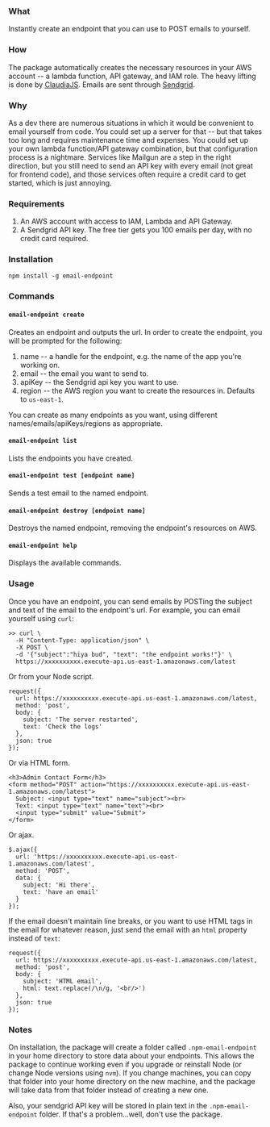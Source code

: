 ### What
Instantly create an endpoint that you can use to POST emails to yourself.

### How
The package automatically creates the necessary resources in your AWS account -- a lambda function, API gateway, and IAM role. The heavy lifting is done by [ClaudiaJS](https://claudiajs.com/). Emails are sent through [Sendgrid](https://sendgrid.com/).

### Why
As a dev there are numerous situations in which it would be convenient to email yourself from code. You could set up a server for that -- but that takes too long and requires maintenance time and expenses. You could set up your own lambda function/API gateway combination, but that configuration process is a nightmare. Services like Mailgun are a step in the right direction, but you still need to send an API key with every email (not great for frontend code), and those services often require a credit card to get started, which is just annoying.

### Requirements
1. An AWS account with access to IAM, Lambda and API Gateway.
2. A Sendgrid API key. The free tier gets you 100 emails per day, with no credit card required.

### Installation
```
npm install -g email-endpoint
```

### Commands

#### `email-endpoint create`
Creates an endpoint and outputs the url. In order to create the endpoint, you will be prompted for the following:

  1. name -- a handle for the endpoint, e.g. the name of the app you're working on.
  2. email -- the email you want to send to.
  3. apiKey -- the Sendgrid api key you want to use.
  4. region -- the AWS region you want to create the resources in. Defaults to `us-east-1`.

You can create as many endpoints as you want, using different names/emails/apiKeys/regions as appropriate.

#### `email-endpoint list`
Lists the endpoints you have created.

#### `email-endpoint test [endpoint name]`
Sends a test email to the named endpoint.

#### `email-endpoint destroy [endpoint name]`
Destroys the named endpoint, removing the endpoint's resources on AWS.

#### `email-endpoint help`
Displays the available commands.

### Usage

Once you have an endpoint, you can send emails by POSTing the subject and text of the email to the endpoint's url. For example, you can email yourself using `curl`:

```
>> curl \
  -H "Content-Type: application/json" \
  -X POST \
  -d '{"subject":"hiya bud", "text": "the endpoint works!"}' \
  https://xxxxxxxxxx.execute-api.us-east-1.amazonaws.com/latest
```

Or from your Node script.
```
request({
  url: https://xxxxxxxxxx.execute-api.us-east-1.amazonaws.com/latest,
  method: 'post',
  body: {
    subject: 'The server restarted',
    text: 'Check the logs'
  },
  json: true
});
```

Or via HTML form.
```
<h3>Admin Contact Form</h3>
<form method="POST" action="https://xxxxxxxxxx.execute-api.us-east-1.amazonaws.com/latest">
  Subject: <input type="text" name="subject"><br>
  Text: <input type="text" name="text"><br>
  <input type="submit" value="Submit">
</form>
```

Or ajax.
```
$.ajax({
  url: 'https://xxxxxxxxxx.execute-api.us-east-1.amazonaws.com/latest',
  method: 'POST',
  data: {
    subject: 'Hi there',
    text: 'have an email'
  }
});
```

If the email doesn't maintain line breaks, or you want to use HTML tags in the email for whatever reason, just send the email with an `html` property instead of `text`:
```
request({
  url: https://xxxxxxxxxx.execute-api.us-east-1.amazonaws.com/latest,
  method: 'post',
  body: {
    subject: 'HTML email',
    html: text.replace(/\n/g, '<br/>')
  },
  json: true
});
```

### Notes

On installation, the package will create a folder called `.npm-email-endpoint` in your home directory to store data about your endpoints. This allows the package to continue working even if you upgrade or reinstall Node (or change Node versions using `nvm`). If you change machines, you can copy that folder into your home directory on the new machine, and the package will take data from that folder instead of creating a new one.

Also, your sendgrid API key will be stored in plain text in the `.npm-email-endpoint` folder. If that's a problem...well, don't use the package.
